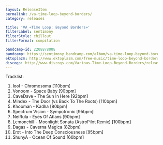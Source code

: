 ```yaml
---
layout: ReleaseItem
permalink: /va-time-loop-beyond-borders/
category: releases

title: 'VA «Time Loop: Beyond Borders»'
filterLabel: sentimony
filterStyle: chillout
filterFormat: compilation

bandcamp-id: 2208878008
bandcamp: https://sentimony.bandcamp.com/album/va-time-loop-beyond-borders
ektoplazm: http://www.ektoplazm.com/free-music/time-loop-beyond-borders
discogs: http://www.discogs.com/Various-Time-Loop-Beyond-Borders/release/2443978
---
```


Tracklist:

01. IooI - Chromosoma [110bpm]
02. Vonoom - Space Baby [90bpm]
03. CaveDave - The Sun In Here [92bpm]
04. Mindex - The Door (vs Back To The Roots) [110bpm]
05. Khooman - Kadha [80bpm]
06. Spectrum Vision - Sympotronic [95bpm]
07. NeiRula - Eyes Of Atlans [90bpm]
08. Lemonchill - Moonlight Sonata (AstroPilot Remix) [100bpm]
09. Dagas - Caverna Magica [82bpm]
10. Erot - Into The Deep Consciousness [95bpm]
11. ShunyA - Ocean Of Sound [60bpm]

